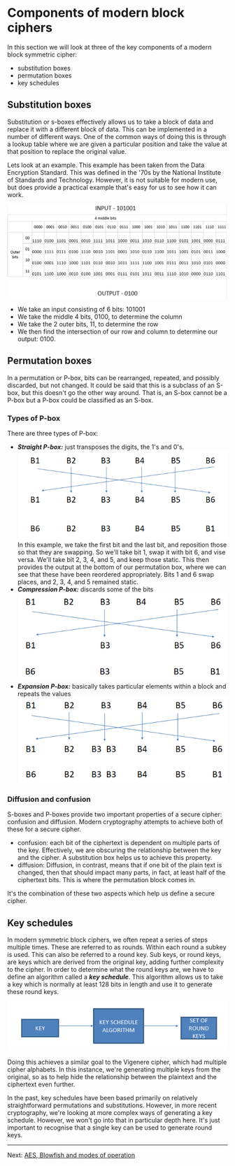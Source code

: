 # Components of modern block ciphers

In this section we will look at three of the key components of a modern block symmetric cipher:
* substitution boxes
* permutation boxes
* key schedules

## Substitution boxes

Substitution or s-boxes effectively allows us to take a block of data and replace it with a different block of data. This can be implemented in a number of different ways. One of the common ways of doing this is through a lookup table where we are given a particular position and take the value at that position to replace the original value.

Lets look at an example. This example has been taken from the Data Encryption Standard. This was defined in the '70s by the National Institute of Standards and Technology. However, it is not suitable for modern use, but does provide a practical example that's easy for us to see how it can work.

![S Box Example](./images/S_Box_Example.png)

* We take an input consisting of 6 bits: $101001$
* We take the middle $4$ bits, $0100$, to determine the column
* We take the $2$ outer bits, $11$, to determine the row
* We then find the intersection of our row and column to determine our output: $0100$.

## Permutation boxes

In a permutation or P-box, bits can be rearranged, repeated, and possibly discarded, but not changed. It could be said that this is a subclass of an S-box, but this doesn't go the other way around. That is, an S-box cannot be a P-box but a P-box could be classified as an S-box.

### Types of P-box

There are three types of P-box:
* ***Straight P-box:*** just transposes the digits, the $1$'s and $0$'s.
![Straight P Box Example](./images/Straight_P_Box.png)
In this example, we take the first bit and the last bit, and reposition those so that they are swapping. So we'll take bit $1$, swap it with bit $6$, and vise versa. We'll take bit $2$, $3$, $4$, and $5$, and keep those static. This then provides the output at the bottom of our permutation box, where we can see that these have been reordered appropriately. Bits $1$ and $6$ swap places, and $2$, $3$, $4$, and $5$ remained static.
* ***Compression P-box:*** discards some of the bits
![Compression P Box Example](./images/Compression_P_Box.png)
* ***Expansion P-box:*** basically takes particular elements within a block and repeats the values
![Expansion P Box Example](./images/Expansion_P_Box.png)

### Diffusion and confusion

S-boxes and P-boxes provide two important properties of a secure cipher: confusion and diffusion. Modern cryptography attempts to achieve both of these for a secure cipher. 

* confusion: each bit of the ciphertext is dependent on multiple parts of the key. Effectively, we are obscuring the relationship between the key and the cipher. A substitution box helps us to achieve this property.
* diffusion: Diffusion, in contrast, means that if one bit of the plain text is changed, then that should impact many parts, in fact, at least half of the ciphertext bits. This is where the permutation block comes in.

It's the combination of these two aspects which help us define a secure cipher.

## Key schedules

In modern symmetric block ciphers, we often repeat a series of steps multiple times. These are referred to as rounds. Within each round a subkey is used. This can also be referred to a round key. Sub keys, or round keys, are keys which are derived from the original key, adding further complexity to the cipher. In order to determine what the round keys are, we have to define an algorithm called a ***key schedule***. This algorithm allows us to take a key which is normally at least 128 bits in length and use it to generate these round keys.

![Key schedule](./images/Key_schedule.png)

Doing this achieves a similar goal to the Vigenere cipher, which had multiple cipher alphabets. In this instance, we're generating multiple keys from the original, so as to help hide the relationship between the plaintext and the ciphertext even further. 

In the past, key schedules have been based primarily on relatively straightforward permutations and substitutions. However, in more recent cryptography, we're looking at more complex ways of generating a key schedule. However, we won't go into that in particular depth here. It's just important to recognise that a single key can be used to generate round keys.

---

Next: [AES, Blowfish and modes of operation](AES,_Blowfish_and_modes_of_operation.md)